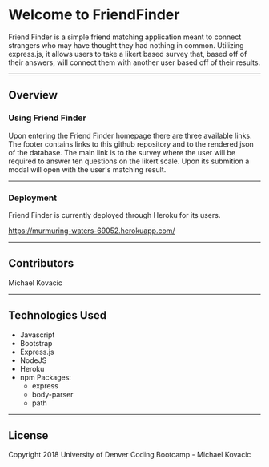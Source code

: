 # Welcome to FriendFinder

Friend Finder is a simple friend matching application meant to connect strangers who may have thought they had nothing in common.  Utilizing express.js, it allows users to take a likert based survey that, based off of their answers, will connect them with another user based off of their results.  
***
## Overview

### Using Friend Finder
Upon entering the Friend Finder homepage there are three available links.  The footer contains links to this github repository and to the rendered json of the database.  The main link is to the survey where the user will be required to answer ten questions on the likert scale.  Upon its submition a modal will open with the user's matching result.

***
### Deployment
Friend Finder is currently deployed through Heroku for its users.

https://murmuring-waters-69052.herokuapp.com/

***
## Contributors
Michael Kovacic

***

## Technologies Used
* Javascript
* Bootstrap
* Express.js
* NodeJS
* Heroku
* npm Packages:
    * express 
    * body-parser
    * path

***

## License
Copyright 2018 University of Denver Coding Bootcamp - Michael Kovacic
